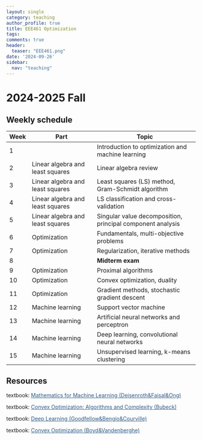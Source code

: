 ```yaml
---
layout: single
category: teaching
author_profile: true
title: EEE461 Optimization
tags:
comments: true
header:
  teaser: "EEE461.png"
date: '2024-09-26'
sidebar:
  nav: "teaching"
---
```


# 2024-2025 Fall

## Weekly schedule

| Week | Part | Topic |
| ------------- | ------------- | ------------- |
| 1 |  | Introduction to optimization and machine learning |
| 2 | Linear algebra and least squares | Linear algebra review |
| 3 | Linear algebra and least squares | Least squares (LS) method, Gram-Schmidt algorithm |
| 4 | Linear algebra and least squares | LS classification and cross-validation |
| 5 | Linear algebra and least squares | Singular value decomposition, principal component analysis |
| 6 | Optimization | Fundamentals, multi-objective problems |
| 7 | Optimization | Regularization, iterative methods |
| 8 |  | **Midterm exam** |
| 9 | Optimization | Proximal algorithms |
| 10 | Optimization | Convex optimization, duality |
| 11 | Optimization | Gradient methods, stochastic gradient descent |
| 12 | Machine learning | Support vector machine |
| 13 | Machine learning | Artificial neural networks and perceptron |
| 14 | Machine learning | Deep learning, convolutional neural networks |
| 15 | Machine learning | Unsupervised learning, k-means clustering |

## Resources

textbook: <a href="https://mml-book.github.io/book/mml-book.pdf" style="color: #2d5a8c">Mathematics for Machine Learning (Deisenroth&Faisal&Ong)</a>

textbook: <a href="https://arxiv.org/pdf/1405.4980" style="color: #2d5a8c">Convex Optimization: Algorithms and Complexity (Bubeck)</a>

textbook: <a href="https://www.deeplearningbook.org/" style="color: #2d5a8c">Deep Learning (Goodfellow&Bengio&Courville)</a>

textbook: <a href="https://web.stanford.edu/~boyd/cvxbook/bv_cvxbook.pdf" style="color: #2d5a8c">Convex Optimization (Boyd&Vandenberghe)</a>
